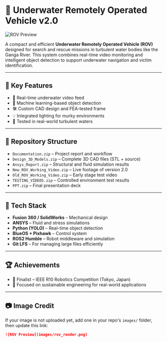 # 🤖 Underwater Remotely Operated Vehicle v2.0

![ROV Preview](https://github.com/Abinesh-Thankaraj/Underwater-Remotely-Operated-Vehicle_v2.0/assets/your-image-id/rov_render.png)

A compact and efficient **Underwater Remotely Operated Vehicle (ROV)** designed for search and rescue missions in turbulent water bodies like the Ganga River. This system combines real-time video monitoring and intelligent object detection to support underwater navigation and victim identification.

---

## 🌟 Key Features
- 🎥 Real-time underwater video feed
- 🧠 Machine learning-based object detection
- 🛠️ Custom CAD design and FEA-tested frame
- 💡 Integrated lighting for murky environments
- 🤿 Tested in real-world turbulent waters

---

## 📁 Repository Structure
- `Documentation.zip` – Project report and workflow  
- `Design_3D_Models.zip` – Complete 3D CAD files (STL + source)  
- `Ansys_Report.zip` – Structural and fluid simulation results  
- `New_ROV_Working_Video.zip` – Live footage of version 2.0  
- `Old_ROV_Working_Video.zip` – Early stage test video  
- `TESTING_VIDEOS.zip` – Controlled environment test results  
- `PPT.zip` – Final presentation deck  

---

## 🧰 Tech Stack
- **Fusion 360 / SolidWorks** – Mechanical design  
- **ANSYS** – Fluid and stress simulations  
- **Python (YOLO)** – Real-time object detection  
- **BlueOS + Pixhawk** – Control system  
- **ROS2 Humble** – Robot middleware and simulation  
- **Git LFS** – For managing large files efficiently

---

## 🏆 Achievements
- 🏅 Finalist – IEEE R10 Robotics Competition (Tokyo, Japan)
- 🌱 Focused on sustainable engineering for real-world applications

---

## 📷 Image Credit
If your image is not uploaded yet, add one in your repo's `images/` folder, then update this link:

```markdown
![ROV Preview](images/rov_render.png)
